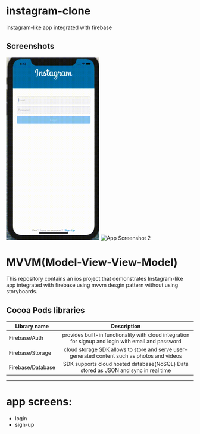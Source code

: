 # instagram-clone
instagram-like app integrated with firebase 

## Screenshots 

<img src="https://github.com/mdo91/instagram-clone/blob/master/insta-gif/singIn.gif" width="250" alt="App Screenshot 1"> <img src=".https://github.com/mdo91/instagram-clone/blob/master/insta-gif/signup.gif" width="250" alt="App Screenshot 2">



# MVVM(Model-View-View-Model)
This repository contains an ios project that demonstrates Instagram-like app integrated with firebase using mvvm desgin pattern without using storyboards. 


## Cocoa Pods libraries

| Library name  | Description   | 
| ------------- |:-------------:| 
|   Firebase/Auth     | provides built-in functionality with cloud integration for signup and login with email and password |
| Firebase/Storage     | cloud storage SDK allows to store and serve user-generated content such as photos and videos     |
| Firebase/Database     | SDK supports cloud hosted database(NoSQL) Data stored as JSON and sync in real time      |

---

# app screens:

* login
* sign-up
